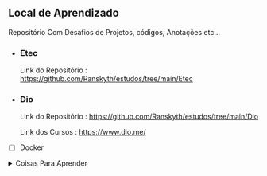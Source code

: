 ## Local de Aprendizado

<p>Repositório Com Desafios de Projetos, códigos, Anotações etc...</p>


- ### Etec
    Link do Repositório : https://github.com/Ranskyth/estudos/tree/main/Etec
  
- ### Dio
    Link do Repositório : https://github.com/Ranskyth/estudos/tree/main/Dio
    
    Link dos Cursos : https://www.dio.me/
    
- [ ] Docker

<details>
    <summary>Coisas Para Aprender</summary>

</details> 
